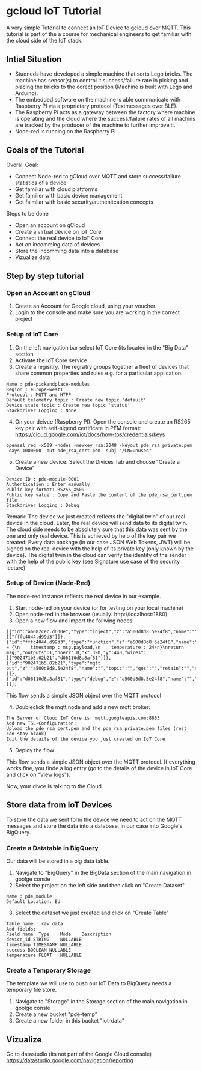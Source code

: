 # gcloud IoT Tutorial
A very simple Tutorial to connect an IoT Device to gcloud over MQTT.
This tutorial is part of the a course for mechanical engineers to get familiar with the cloud side of the IoT stack.

## Intial Situation
* Studneds have developed a simple machine that sorts Lego bricks. The machine has sensor(s) to control it success/failure rate in picking and placing the bricks to the corect position (Machine is built with Lego and Arduino).
* The embedded software on the machine is able communicate with Raspberry PI via a proprietary protocol (Textmessages over BLE).
* The Raspberry Pi acts as a gateway between the factory where machine is operating and the cloud where the success/failure rates of all machins are tracked by the producer of the machine to further improve it.
* Node-red is running on the Raspberry Pi

## Goals of the Tutorial

Overall Goal: 
* Connect Node-red to gCloud over MQTT and store success/failure statistics of a device
* Get familiar with cloud plattforms
* Get familier with basic device management
* Get faimliar with basic security/authenitcation concepts

Steps to be done
* Open an account on gCloud
* Create a virtual device on IoT Core
* Connect the real device to IoT Core
* Act on incomming data of devices
* Store the incomming data into a database 
* Vizualize data

## Step by step tutorial

### Open an Account on gCloud
1. Create an Account for Google cloud, using your voucher.
2. Login to the console and make sure you are working in the correct project

### Setup of IoT Core
1. On the left navigation bar select IoT Core (its located in the "Big Data" section
2. Activate the IoT Core service
3. Create a regisitry. The regisitry groups together a fleet of devices that share common properties and rules e.g. for a particular application.
```
Name : pde-pickandplace-modules
Region : europe-west1
Protocol : MQTT and HTPP
Default telemetry topic : Create new topic 'default'
Device state topic : Create new topic 'status'
Stackdriver Logging : None
```
4. On your deivce (Raspberry PI): Open the console and create an RS265 key pair with self-sigend certificate in PEM format: https://cloud.google.com/iot/docs/how-tos/credentials/keys 

```
openssl req -x509 -nodes -newkey rsa:2048 -keyout pde_rsa_private.pem -days 1000000 -out pde_rsa_cert.pem -subj "/CN=unused"
```

5. Create a new device: Select the Divices Tab and choose "Create a Device" 
```
Device ID : pde-module-0001
Authentication : Enter manually
Public key format: RS256_X509
Public key value : Copy and Paste the content of the pde_rsa_cert.pem file
Stackdriver Logging : Debug
```
Remark: The device we just created reflects the "digital twin" of our real device in the cloud. Later, the real device will send data to its digital twin. The cloud side needs to be absolutely sure that this data was sent by the one and only real device. This is achieved by help of the key pair we created: Every data package (in our case JSON Web Tokens, JWT) will be signed on the real device with the help of its private key (only known by the device). The digital twin in the cloud can verify the identity of the sender with the help of the public key (see Signature use case of the security lecture)

### Setup of Device (Node-Red)
The node-red instance reflects the real device in our example.
1. Start node-red on your device (or for testing on your local machine)
2. Open node-red in the browser (usually: http://localhost:1880)
3. Open a new flow and import the follwing nodes:
```
[{"id":"a6082cec.d600e","type":"inject","z":"a500d8d8.5e24f8","name":"","topic":"","payload":"","payloadType":"date","repeat":"","crontab":"","once":false,"onceDelay":0.1,"x":200,"y":440,"wires":[["fffc4044.d99d3"]]},{"id":"fffc4044.d99d3","type":"function","z":"a500d8d8.5e24f8","name":"","func":"msg.payload = {\n    timestamp : msg.payload,\n    temperature : 24\n}\nreturn msg;","outputs":1,"noerr":0,"x":390,"y":440,"wires":[["902471b5.02b21","d06110d8.8af81"]]},{"id":"902471b5.02b21","type":"mqtt out","z":"a500d8d8.5e24f8","name":"","topic":"","qos":"","retain":"","x":610,"y":440,"wires":[]},{"id":"d06110d8.8af81","type":"debug","z":"a500d8d8.5e24f8","name":"","active":true,"tosidebar":true,"console":false,"tostatus":false,"complete":"false","x":630,"y":500,"wires":[]}]
```
This flow sends a simple JSON object over the MQTT protocol

4. Doubleclick the mqtt node and add a new mqtt broker:
```
The Server of Cloud IoT Core is: mqtt.googleapis.com:8883
Add new TSL-Configuration:
Upload the pde_rsa_cert.pem and the pde_rsa_private.pem files (rest can stay blank)
Edit the details of the device you just created on IoT Core

```
5. Deploy the flow

This flow sends a simple JSON object over the MQTT protocol. If everything works fine, you finde a log entry (go to the details of the device in IoT Core and click on "View logs").

Now, your divce is talking to the Cloud

## Store data from IoT Devices
To store the data we sent form the device we need to act on the MQTT messages and store the data into a database, in our case into Google's BigQuery.

### Create a Datatable in BigQuery
Our data will be stored in a big data table.

1. Navigate to "BigQuery" in the BigData section of the main navigation in goolge consle
2. Select the project on the left side and then click on "Create Dataset"
```
Name : pde_module
Default Location: EU
```
3. Select the dataset we just created and click on "Create Table"
```
Table name : raw_data
Add fields:
Field name  Type	Mode	Description
device_id STRING	NULLABLE	
timestamp TIMESTAMP	NULLABLE	
success BOOLEAN	NULLABLE	
temperature FLOAT	NULLABLE

```



### Create a Temporary Storage
The template we will use to push our IoT Data to BigQuery needs a temporary file store.

1. Navigate to "Storage" in the Storage section of the main navigation in goolge consle
2. Create a new bucket "pde-temp"
3. Create a new folder in this bucket "iot-data"

## Vizualize
Go to datastudio (its not part of the Google Cloud console)
https://datastudio.google.com/navigation/reporting


